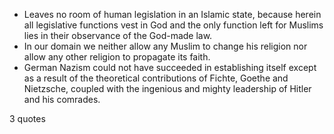  - Leaves no room of human legislation in an Islamic state, because herein all legislative functions vest in God and the only function left for Muslims lies in their observance of the God-made law.
 - In our domain we neither allow any Muslim to change his religion nor allow any other religion to propagate its faith.
 - German Nazism could not have succeeded in establishing itself except as a result of the theoretical contributions of Fichte, Goethe and Nietzsche, coupled with the ingenious and mighty leadership of Hitler and his comrades.

3 quotes